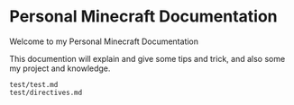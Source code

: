 # Personal Minecraft Documentation

Welcome to my Personal Minecraft Documentation

This documention will explain and give some tips and trick, and also some my project and knowledge. 

```{toctree}
test/test.md
test/directives.md
```